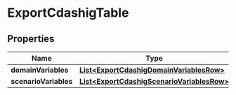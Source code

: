 

# ExportCdashigTable


## Properties

| Name | Type | Description | Notes |
|------------ | ------------- | ------------- | -------------|
|**domainVariables** | [**List&lt;ExportCdashigDomainVariablesRow&gt;**](ExportCdashigDomainVariablesRow.md) |  |  [optional] |
|**scenarioVariables** | [**List&lt;ExportCdashigScenarioVariablesRow&gt;**](ExportCdashigScenarioVariablesRow.md) |  |  [optional] |



